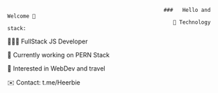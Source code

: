                                                       ###   Hello and Welcome 👋
                                                         🔧 Technology stack:                                                     
👨🏻‍💻 FullStack JS Developer

👾 Currently working on PERN Stack

🚀 Interested in WebDev and travel

✉️ Contact: t.me/Heerbie

